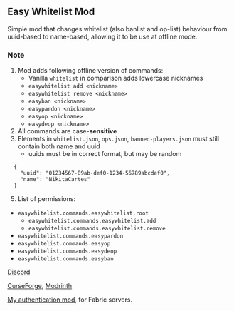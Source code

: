 ## Easy Whitelist Mod

Simple mod that changes whitelist (also banlist and op-list) behaviour from uuid-based to name-based, allowing it to
be use at offline mode.

### Note

1) Mod adds following offline version of commands:
    - Vanilla `whitelist` in comparison adds lowercase nicknames
    - `easywhitelist add <nickname>`
    - `easywhitelist remove <nickname>`
    - `easyban <nickname>`
    - `easypardon <nickname>`
    - `easyop <nickname>`
    - `easydeop <nickname>`
3) All commands are case-**sensitive**
4) Elements in `whitelist.json`, `ops.json`, `banned-players.json` must still contain both name and uuid
    - uuids must be in correct format, but may be random

```
  {
    "uuid": "01234567-89ab-def0-1234-56789abcdef0",
    "name": "NikitaCartes"
  }
```

5) List of permissions:
* `easywhitelist.commands.easywhitelist.root`
  * `easywhitelist.commands.easywhitelist.add`
  * `easywhitelist.commands.easywhitelist.remove`
* `easywhitelist.commands.easypardon`
* `easywhitelist.commands.easyop`
* `easywhitelist.commands.easydeop`
* `easywhitelist.commands.easyban`

[Discord](https://discord.gg/UY4nhvUzaK)

[CurseForge](https://www.curseforge.com/minecraft/mc-mods/easywhitelist), [Modrinth](https://modrinth.com/mod/easywhitelist)

[My authentication mod](https://github.com/NikitaCartes/EasyAuth), for Fabric servers.
 
